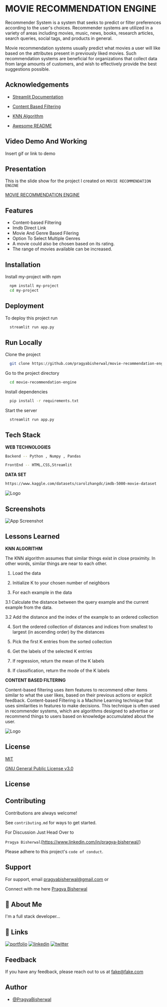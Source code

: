 

#             MOVIE RECOMMENDATION ENGINE

Recommender System is a system that seeks to predict or filter preferences according to the user's choices. Recommender systems are utilized in a variety of areas including movies, music, news, books, research articles, search queries, social tags, and products in general.

Movie recommendation systems usually predict what movies a user will like based on the attributes present in previously liked movies. Such recommendation systems are beneficial for organizations that collect data from large amounts of customers, and wish to effectively provide the best suggestions possible.

## Acknowledgements

 - [Streamlit Documentation](https://docs.streamlit.io/)

 - [Content Based Filtering](https://developers.google.com/machine-learning/recommendation/content-based/basics)

 - [KNN Algorithm ](https://towardsdatascience.com/machine-learning-basics-with-the-k-nearest-neighbors-algorithm-6a6e71d01761)

- [Awesome README](https://github.com/matiassingers/awesome-readme)
## Video Demo And Working

Insert gif or link to demo


## Presentation

This is the slide show for the project I created on    `MOVIE RECOMMENDATION ENGINE`

[MOVIE RECOMMENDATION ENGINE](https://linktodocumentation)


## Features

- Content-based Filtering
- Imdb Direct Link
- Movie And Genre Based Filering
- Option To Select Multiple Genres
- A movie could also be chosen based on its rating.
- The range of movies available can be increased.


## Installation

Install my-project with npm

```bash
  npm install my-project
  cd my-project
```
    
## Deployment

To deploy this project run

```bash
  streamlit run app.py
```


## Run Locally

Clone the project

```bash
  git clone https://github.com/pragyabisherwal/movie-recommendation-engine.git
```

Go to the project directory

```bash
  cd movie-recommendation-engine
```

Install dependencies

```bash
  pip install -r requirements.txt
```

Start the server

```bash
  streamlit run app.py
```


## Tech Stack

**WEB TECHNOLOGIES**

```bash
Backend -- Python , Numpy , Pandas 

FrontEnd -- HTML,CSS,Streamlit
```

**DATA SET**

```bash
https://www.kaggle.com/datasets/carolzhangdc/imdb-5000-movie-dataset
```




![Logo](https://miro.medium.com/max/1400/1*ID8CZKUq5-5we9n2W1-HeA.jpeg)


## Screenshots

![App Screenshot](https://via.placeholder.com/468x300?text=App+Screenshot+Here)


## Lessons Learned

**KNN ALGORITHM**

The KNN algorithm assumes that similar things exist in close proximity. In other words, similar things are near to each other.

1. Load the data

2. Initialize K to your chosen number of neighbors

3. For each example in the data

3.1 Calculate the distance between the query example and the current example from the data.

3.2 Add the distance and the index of the example to an ordered collection

4. Sort the ordered collection of distances and indices from smallest to largest (in ascending order) by the distances

5. Pick the first K entries from the sorted collection

6. Get the labels of the selected K entries

7. If regression, return the mean of the K labels

8. If classification, return the mode of the K labels


**CONTENT BASED FILTERING**

Content-based filtering uses item features to recommend other items similar to what the user likes, based on their previous actions or explicit feedback.
Content-based Filtering is a Machine Learning technique that uses similarities in features to make decisions. This technique is often used in recommender systems, which are algorithms designed to advertise or recommend things to users based on knowledge accumulated about the user.

![Logo](https://miro.medium.com/max/1400/1*x8gTiprhLs7zflmEn1UjAQ.png)

## License

[MIT](https://github.com/pragyabisherwal/movie-recommendation-engine/blob/master/LICENSE)

[GNU General Public License v3.0](https://github.com/pragyabisherwal/movie-recommendation-engine/blob/master/LICENSE)
## License

## Contributing

Contributions are always welcome!

See `contributing.md` for ways to get started.

For Discussion Just Head Over to

`Pragya Bisherwal`(https://www.linkedin.com/in/pragya-bisherwal/)

Please adhere to this project's `code of conduct`.


## Support

For support, email pragyabisherwal@gmail.com 
or 

Connect with me here [Pragya Bisherwal](https://www.linkedin.com/in/pragya-bisherwal/.)


## 🚀 About Me
I'm a full stack developer...


## 🔗 Links
[![portfolio](https://img.shields.io/badge/my_portfolio-000?style=for-the-badge&logo=ko-fi&logoColor=white)](https://katherinempeterson.com/)
[![linkedin](https://img.shields.io/badge/linkedin-0A66C2?style=for-the-badge&logo=linkedin&logoColor=white)](https://www.linkedin.com/)
[![twitter](https://img.shields.io/badge/twitter-1DA1F2?style=for-the-badge&logo=twitter&logoColor=white)](https://twitter.com/)


## Feedback

If you have any feedback, please reach out to us at fake@fake.com


## Author

- [@PragyaBisherwal](https://github.com/pragyabisherwal/)

